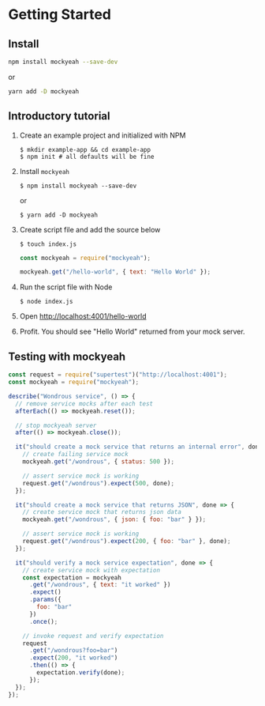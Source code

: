 # Getting Started

## Install

```sh
npm install mockyeah --save-dev
```

or

```sh
yarn add -D mockyeah
```

## Introductory tutorial

1.  Create an example project and initialized with NPM

    ```shell
    $ mkdir example-app && cd example-app
    $ npm init # all defaults will be fine
    ```

1.  Install `mockyeah`

    ```shell
    $ npm install mockyeah --save-dev
    ```

    or

    ```shell
    $ yarn add -D mockyeah
    ```

1.  Create script file and add the source below

    ```shell
    $ touch index.js
    ```

    ```js
    const mockyeah = require("mockyeah");

    mockyeah.get("/hello-world", { text: "Hello World" });
    ```

1.  Run the script file with Node

    ```shell
    $ node index.js
    ```

1.  Open [http://localhost:4001/hello-world](http://localhost:4001/hello-world)

1.  Profit. You should see "Hello World" returned from your mock server.

## Testing with mockyeah

```js
const request = require("supertest")("http://localhost:4001");
const mockyeah = require("mockyeah");

describe("Wondrous service", () => {
  // remove service mocks after each test
  afterEach(() => mockyeah.reset());

  // stop mockyeah server
  after(() => mockyeah.close());

  it("should create a mock service that returns an internal error", done => {
    // create failing service mock
    mockyeah.get("/wondrous", { status: 500 });

    // assert service mock is working
    request.get("/wondrous").expect(500, done);
  });

  it("should create a mock service that returns JSON", done => {
    // create service mock that returns json data
    mockyeah.get("/wondrous", { json: { foo: "bar" } });

    // assert service mock is working
    request.get("/wondrous").expect(200, { foo: "bar" }, done);
  });

  it("should verify a mock service expectation", done => {
    // create service mock with expectation
    const expectation = mockyeah
      .get("/wondrous", { text: "it worked" })
      .expect()
      .params({
        foo: "bar"
      })
      .once();

    // invoke request and verify expectation
    request
      .get("/wondrous?foo=bar")
      .expect(200, "it worked")
      .then(() => {
        expectation.verify(done);
      });
  });
});
```
